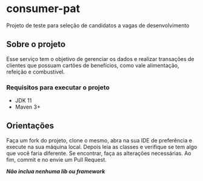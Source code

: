 # consumer-pat
Projeto de teste para seleção de candidatos a vagas de desenvolvimento

## Sobre o projeto
Esse serviço tem o objetivo de gerenciar os dados e realizar transações de clientes que possuam cartões de benefícios, como vale alimentação, refeição e combustivel.

### Requisitos para executar o projeto
- JDK 11
- Maven 3+

## Orientações 
Faça um fork do projeto, clone o mesmo, abra na sua IDE de preferência e execute na sua máquina local. Depois leia as classes e verifique se tem algo que você faria diferente. Se encontrar, faça as alterações necessárias. Ao fim, commit e no envie um Pull Request.

***Não inclua nenhuma lib ou framework*** 
